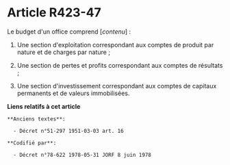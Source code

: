 # Article R423-47

Le budget d'un office comprend [*contenu*] :

1. Une section d'exploitation correspondant aux comptes de produit par nature et de charges par nature ;

2. Une section de pertes et profits correspondant aux comptes de résultats ;

3. Une section d'investissement correspondant aux comptes de capitaux permanents et de valeurs immobilisées.

**Liens relatifs à cet article**

	**Anciens textes**:

	  - Décret n°51-297 1951-03-03 art. 16

	**Codifié par**:

	  - Décret n°78-622 1978-05-31 JORF 8 juin 1978
